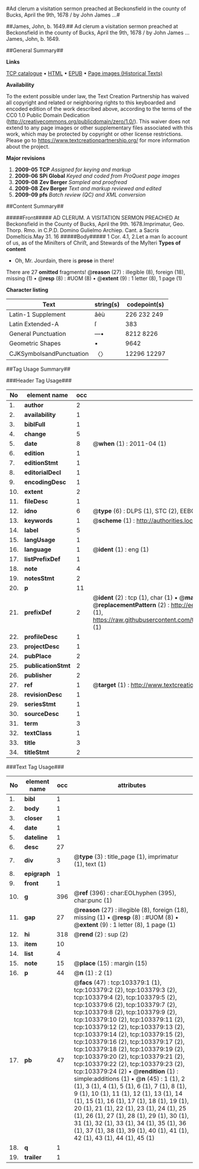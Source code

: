 #Ad clerum a visitation sermon preached at Beckonsfield in the county of Bucks, April the 9th, 1678 / by John James ...#

##James, John, b. 1649.##
Ad clerum a visitation sermon preached at Beckonsfield in the county of Bucks, April the 9th, 1678 / by John James ...
James, John, b. 1649.

##General Summary##

**Links**

[TCP catalogue](http://www.ota.ox.ac.uk/tcp/)  • 
[HTML](http://tei.it.ox.ac.uk/tcp/Texts-HTML/free/A46/A46626.html)  • 
[EPUB](http://tei.it.ox.ac.uk/tcp/Texts-EPUB/free/A46/A46626.epub) • 
[Page images (Historical Texts)](https://historicaltexts.jisc.ac.uk/eebo-15294354e)

**Availability**

To the extent possible under law, the Text Creation Partnership has waived all copyright and related or neighboring rights to this keyboarded and encoded edition of the work described above, according to the terms of the CC0 1.0 Public Domain Dedication (http://creativecommons.org/publicdomain/zero/1.0/). This waiver does not extend to any page images or other supplementary files associated with this work, which may be protected by copyright or other license restrictions. Please go to https://www.textcreationpartnership.org/ for more information about the project.

**Major revisions**

1. __2009-05__ __TCP__ *Assigned for keying and markup*
1. __2009-06__ __SPi Global__ *Keyed and coded from ProQuest page images*
1. __2009-08__ __Zev Berger__ *Sampled and proofread*
1. __2009-08__ __Zev Berger__ *Text and markup reviewed and edited*
1. __2009-09__ __pfs__ *Batch review (QC) and XML conversion*

##Content Summary##

#####Front#####
AD CLERUM. A VISITATION SERMON PREACHED At Beckonsfield in the County of Bucks, April the 9th. 1678.Imprimatur, Geo. Thorp. Rmo. in C.P.D. Domino Gulielmo Archiep. Cant. a Sacris Domeſticis.May 31. 16
#####Body#####
1 Cor. 4.1, 2.Let a man ſo account of us, as of the Miniſters of Chriſt, and Stewards of the Myſteri
**Types of content**

  * Oh, Mr. Jourdain, there is **prose** in there!

There are 27 **omitted** fragments! 
 @__reason__ (27) : illegible (8), foreign (18), missing (1)  •  @__resp__ (8) : #UOM (8)  •  @__extent__ (9) : 1 letter (8), 1 page (1)

**Character listing**


|Text|string(s)|codepoint(s)|
|---|---|---|
|Latin-1 Supplement|âèù|226 232 249|
|Latin Extended-A|ſ|383|
|General Punctuation|—•|8212 8226|
|Geometric Shapes|▪|9642|
|CJKSymbolsandPunctuation|〈〉|12296 12297|

##Tag Usage Summary##

###Header Tag Usage###

|No|element name|occ|attributes|
|---|---|---|---|
|1.|__author__|2||
|2.|__availability__|1||
|3.|__biblFull__|1||
|4.|__change__|5||
|5.|__date__|8| @__when__ (1) : 2011-04 (1)|
|6.|__edition__|1||
|7.|__editionStmt__|1||
|8.|__editorialDecl__|1||
|9.|__encodingDesc__|1||
|10.|__extent__|2||
|11.|__fileDesc__|1||
|12.|__idno__|6| @__type__ (6) : DLPS (1), STC (2), EEBO-CITATION (1), OCLC (1), VID (1)|
|13.|__keywords__|1| @__scheme__ (1) : http://authorities.loc.gov/ (1)|
|14.|__label__|5||
|15.|__langUsage__|1||
|16.|__language__|1| @__ident__ (1) : eng (1)|
|17.|__listPrefixDef__|1||
|18.|__note__|4||
|19.|__notesStmt__|2||
|20.|__p__|11||
|21.|__prefixDef__|2| @__ident__ (2) : tcp (1), char (1)  •  @__matchPattern__ (2) : ([0-9\-]+):([0-9IVX]+) (1), (.+) (1)  •  @__replacementPattern__ (2) : http://eebo.chadwyck.com/downloadtiff?vid=$1&page=$2 (1), https://raw.githubusercontent.com/textcreationpartnership/Texts/master/tcpchars.xml#$1 (1)|
|22.|__profileDesc__|1||
|23.|__projectDesc__|1||
|24.|__pubPlace__|2||
|25.|__publicationStmt__|2||
|26.|__publisher__|2||
|27.|__ref__|1| @__target__ (1) : http://www.textcreationpartnership.org/docs/. (1)|
|28.|__revisionDesc__|1||
|29.|__seriesStmt__|1||
|30.|__sourceDesc__|1||
|31.|__term__|3||
|32.|__textClass__|1||
|33.|__title__|3||
|34.|__titleStmt__|2||


###Text Tag Usage###

|No|element name|occ|attributes|
|---|---|---|---|
|1.|__bibl__|1||
|2.|__body__|1||
|3.|__closer__|1||
|4.|__date__|1||
|5.|__dateline__|1||
|6.|__desc__|27||
|7.|__div__|3| @__type__ (3) : title_page (1), imprimatur (1), text (1)|
|8.|__epigraph__|1||
|9.|__front__|1||
|10.|__g__|396| @__ref__ (396) : char:EOLhyphen (395), char:punc (1)|
|11.|__gap__|27| @__reason__ (27) : illegible (8), foreign (18), missing (1)  •  @__resp__ (8) : #UOM (8)  •  @__extent__ (9) : 1 letter (8), 1 page (1)|
|12.|__hi__|318| @__rend__ (2) : sup (2)|
|13.|__item__|10||
|14.|__list__|4||
|15.|__note__|15| @__place__ (15) : margin (15)|
|16.|__p__|44| @__n__ (1) : 2 (1)|
|17.|__pb__|47| @__facs__ (47) : tcp:103379:1 (1), tcp:103379:2 (2), tcp:103379:3 (2), tcp:103379:4 (2), tcp:103379:5 (2), tcp:103379:6 (2), tcp:103379:7 (2), tcp:103379:8 (2), tcp:103379:9 (2), tcp:103379:10 (2), tcp:103379:11 (2), tcp:103379:12 (2), tcp:103379:13 (2), tcp:103379:14 (2), tcp:103379:15 (2), tcp:103379:16 (2), tcp:103379:17 (2), tcp:103379:18 (2), tcp:103379:19 (2), tcp:103379:20 (2), tcp:103379:21 (2), tcp:103379:22 (2), tcp:103379:23 (2), tcp:103379:24 (2)  •  @__rendition__ (1) : simple:additions (1)  •  @__n__ (45) : 1 (1), 2 (1), 3 (1), 4 (1), 5 (1), 6 (1), 7 (1), 8 (1), 9 (1), 10 (1), 11 (1), 12 (1), 13 (1), 14 (1), 15 (1), 16 (1), 17 (1), 18 (1), 19 (1), 20 (1), 21 (1), 22 (1), 23 (1), 24 (1), 25 (1), 26 (1), 27 (1), 28 (1), 29 (1), 30 (1), 31 (1), 32 (1), 33 (1), 34 (1), 35 (1), 36 (1), 37 (1), 38 (1), 39 (1), 40 (1), 41 (1), 42 (1), 43 (1), 44 (1), 45 (1)|
|18.|__q__|1||
|19.|__trailer__|1||
